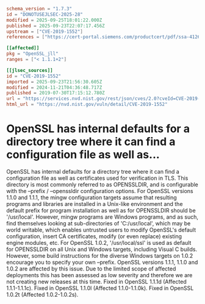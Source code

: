 ```toml
schema_version = "1.7.3"
id = "DONOTUSEJLSEC-2025-28"
modified = 2025-09-25T18:01:22.000Z
published = 2025-09-23T22:07:17.456Z
upstream = ["CVE-2019-1552"]
references = ["https://cert-portal.siemens.com/productcert/pdf/ssa-412672.pdf", "https://git.openssl.org/gitweb/?p=openssl.git%3Ba=commitdiff%3Bh=54aa9d51b09d67e90db443f682cface795f5af9e", "https://git.openssl.org/gitweb/?p=openssl.git%3Ba=commitdiff%3Bh=b15a19c148384e73338aa7c5b12652138e35ed28", "https://git.openssl.org/gitweb/?p=openssl.git%3Ba=commitdiff%3Bh=d333ebaf9c77332754a9d5e111e2f53e1de54fdd", "https://git.openssl.org/gitweb/?p=openssl.git%3Ba=commitdiff%3Bh=e32bc855a81a2d48d215c506bdeb4f598045f7e9", "https://kc.mcafee.com/corporate/index?page=content&id=SB10365", "https://lists.fedoraproject.org/archives/list/package-announce%40lists.fedoraproject.org/message/EWC42UXL5GHTU5G77VKBF6JYUUNGSHOM/", "https://lists.fedoraproject.org/archives/list/package-announce%40lists.fedoraproject.org/message/Y3IVFGSERAZLNJCK35TEM2R4726XIH3Z/", "https://lists.fedoraproject.org/archives/list/package-announce%40lists.fedoraproject.org/message/ZBEV5QGDRFUZDMNECFXUSN5FMYOZDE4V/", "https://security.netapp.com/advisory/ntap-20190823-0006/", "https://support.f5.com/csp/article/K94041354", "https://support.f5.com/csp/article/K94041354?utm_source=f5support&amp%3Butm_medium=RSS", "https://www.kb.cert.org/vuls/id/429301", "https://www.openssl.org/news/secadv/20190730.txt", "https://www.oracle.com/security-alerts/cpuapr2020.html", "https://www.oracle.com/security-alerts/cpujan2020.html", "https://www.oracle.com/security-alerts/cpujul2020.html", "https://www.oracle.com/security-alerts/cpuoct2020.html", "https://www.oracle.com/technetwork/security-advisory/cpuoct2019-5072832.html", "https://www.tenable.com/security/tns-2019-08", "https://www.tenable.com/security/tns-2019-09", "https://cert-portal.siemens.com/productcert/pdf/ssa-412672.pdf", "https://git.openssl.org/gitweb/?p=openssl.git%3Ba=commitdiff%3Bh=54aa9d51b09d67e90db443f682cface795f5af9e", "https://git.openssl.org/gitweb/?p=openssl.git%3Ba=commitdiff%3Bh=b15a19c148384e73338aa7c5b12652138e35ed28", "https://git.openssl.org/gitweb/?p=openssl.git%3Ba=commitdiff%3Bh=d333ebaf9c77332754a9d5e111e2f53e1de54fdd", "https://git.openssl.org/gitweb/?p=openssl.git%3Ba=commitdiff%3Bh=e32bc855a81a2d48d215c506bdeb4f598045f7e9", "https://kc.mcafee.com/corporate/index?page=content&id=SB10365", "https://lists.fedoraproject.org/archives/list/package-announce%40lists.fedoraproject.org/message/EWC42UXL5GHTU5G77VKBF6JYUUNGSHOM/", "https://lists.fedoraproject.org/archives/list/package-announce%40lists.fedoraproject.org/message/Y3IVFGSERAZLNJCK35TEM2R4726XIH3Z/", "https://lists.fedoraproject.org/archives/list/package-announce%40lists.fedoraproject.org/message/ZBEV5QGDRFUZDMNECFXUSN5FMYOZDE4V/", "https://security.netapp.com/advisory/ntap-20190823-0006/", "https://support.f5.com/csp/article/K94041354", "https://support.f5.com/csp/article/K94041354?utm_source=f5support&amp%3Butm_medium=RSS", "https://www.kb.cert.org/vuls/id/429301", "https://www.openssl.org/news/secadv/20190730.txt", "https://www.oracle.com/security-alerts/cpuapr2020.html", "https://www.oracle.com/security-alerts/cpujan2020.html", "https://www.oracle.com/security-alerts/cpujul2020.html", "https://www.oracle.com/security-alerts/cpuoct2020.html", "https://www.oracle.com/technetwork/security-advisory/cpuoct2019-5072832.html", "https://www.tenable.com/security/tns-2019-08", "https://www.tenable.com/security/tns-2019-09"]

[[affected]]
pkg = "OpenSSL_jll"
ranges = ["< 1.1.1+2"]

[[jlsec_sources]]
id = "CVE-2019-1552"
imported = 2025-09-23T21:56:30.605Z
modified = 2024-11-21T04:36:48.717Z
published = 2019-07-30T17:15:12.780Z
url = "https://services.nvd.nist.gov/rest/json/cves/2.0?cveId=CVE-2019-1552"
html_url = "https://nvd.nist.gov/vuln/detail/CVE-2019-1552"
```

# OpenSSL has internal defaults for a directory tree where it can find a configuration file as well as...

OpenSSL has internal defaults for a directory tree where it can find a configuration file as well as certificates used for verification in TLS. This directory is most commonly referred to as OPENSSLDIR, and is configurable with the –prefix / –openssldir configuration options. For OpenSSL versions 1.1.0 and 1.1.1, the mingw configuration targets assume that resulting programs and libraries are installed in a Unix-like environment and the default prefix for program installation as well as for OPENSSLDIR should be '/usr/local'. However, mingw programs are Windows programs, and as such, find themselves looking at sub-directories of 'C:/usr/local', which may be world writable, which enables untrusted users to modify OpenSSL's default configuration, insert CA certificates, modify (or even replace) existing engine modules, etc. For OpenSSL 1.0.2, '/usr/local/ssl' is used as default for OPENSSLDIR on all Unix and Windows targets, including Visual C builds. However, some build instructions for the diverse Windows targets on 1.0.2 encourage you to specify your own –prefix. OpenSSL versions 1.1.1, 1.1.0 and 1.0.2 are affected by this issue. Due to the limited scope of affected deployments this has been assessed as low severity and therefore we are not creating new releases at this time. Fixed in OpenSSL 1.1.1d (Affected 1.1.1-1.1.1c). Fixed in OpenSSL 1.1.0l (Affected 1.1.0-1.1.0k). Fixed in OpenSSL 1.0.2t (Affected 1.0.2-1.0.2s).

